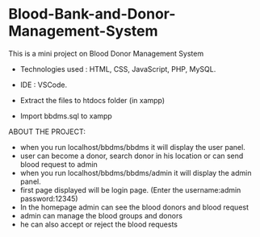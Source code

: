 # Blood-Bank-and-Donor-Management-System
This is a mini project on Blood Donor Management System

- Technologies used : HTML, CSS, JavaScript, PHP, MySQL.
- IDE : VSCode.

- Extract the files to htdocs folder (in xampp)
- Import bbdms.sql to xampp

ABOUT THE PROJECT:
- when you run localhost/bbdms/bbdms it will display the user panel.
- user can become a donor, search donor in his location or can send blood request to admin
- when you run localhost/bbdms/bbdms/admin it will display the admin panel.
- first page displayed will be login page. (Enter the username:admin password:12345)
- In the homepage admin can see the blood donors and blood request
- admin can manage the blood groups and donors
- he can also accept or reject the blood requests

